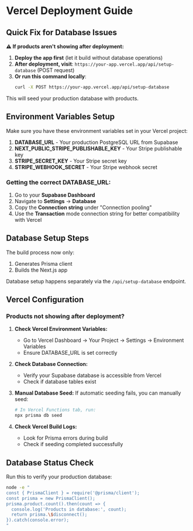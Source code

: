 # Vercel Deployment Guide

## Quick Fix for Database Issues

**⚠️ If products aren't showing after deployment:**

1. **Deploy the app first** (let it build without database operations)
2. **After deployment, visit**: `https://your-app.vercel.app/api/setup-database` (POST request)
3. **Or run this command locally**:
   ```bash
   curl -X POST https://your-app.vercel.app/api/setup-database
   ```

This will seed your production database with products.

## Environment Variables Setup

Make sure you have these environment variables set in your Vercel project:

1. **DATABASE_URL** - Your production PostgreSQL URL from Supabase
2. **NEXT_PUBLIC_STRIPE_PUBLISHABLE_KEY** - Your Stripe publishable key
3. **STRIPE_SECRET_KEY** - Your Stripe secret key  
4. **STRIPE_WEBHOOK_SECRET** - Your Stripe webhook secret

### Getting the correct DATABASE_URL:

1. Go to your **Supabase Dashboard**
2. Navigate to **Settings** → **Database**
3. Copy the **Connection string** under "Connection pooling"
4. Use the **Transaction** mode connection string for better compatibility with Vercel

## Database Setup Steps

The build process now only:
1. Generates Prisma client
2. Builds the Next.js app

Database setup happens separately via the `/api/setup-database` endpoint.

## Vercel Configuration

### Products not showing after deployment?

1. **Check Vercel Environment Variables:**
   - Go to Vercel Dashboard → Your Project → Settings → Environment Variables
   - Ensure DATABASE_URL is set correctly

2. **Check Database Connection:**
   - Verify your Supabase database is accessible from Vercel
   - Check if database tables exist

3. **Manual Database Seed:**
   If automatic seeding fails, you can manually seed:
   ```bash
   # In Vercel Functions tab, run:
   npx prisma db seed
   ```

4. **Check Vercel Build Logs:**
   - Look for Prisma errors during build
   - Check if seeding completed successfully

## Database Status Check

Run this to verify your production database:
```bash
node -e "
const { PrismaClient } = require('@prisma/client');
const prisma = new PrismaClient();
prisma.product.count().then(count => {
  console.log('Products in database:', count);
  return prisma.\$disconnect();
}).catch(console.error);
"
```